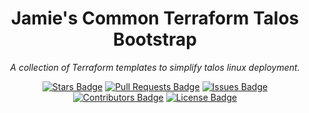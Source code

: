 <div align="center">

# Jamie's Common Terraform Talos Bootstrap

*A collection of Terraform templates to simplify talos linux deployment.*

</div>

<div align="center">
  <a href="https://github.com/jamie-stinson/common-tofu-talos-module/stargazers"><img src="https://img.shields.io/github/stars/jamie-stinson/common-tofu-talos-module?style=for-the-badge" alt="Stars Badge"/></a>
  <a href="https://github.com/jamie-stinson/common-tofu-talos-module/pulls"><img src="https://img.shields.io/github/issues-pr/jamie-stinson/common-tofu-talos-module?style=for-the-badge" alt="Pull Requests Badge"/></a>
  <a href="https://github.com/jamie-stinson/common-tofu-talos-module/issues"><img src="https://img.shields.io/github/issues/jamie-stinson/common-tofu-talos-module?style=for-the-badge" alt="Issues Badge"/></a>
  <a href="https://github.com/jamie-stinson/common-tofu-talos-module/graphs/contributors"><img src="https://img.shields.io/github/contributors/jamie-stinson/common-tofu-talos-module?style=for-the-badge" alt="Contributors Badge"/></a>
  <a href="https://github.com/jamie-stinson/common-tofu-talos-module/blob/master/LICENSE"><img src="https://img.shields.io/github/license/jamie-stinson/common-tofu-talos-module?style=for-the-badge" alt="License Badge"/></a>
</div>  
